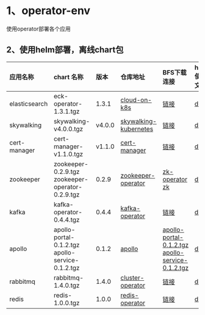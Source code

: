 # 1、operator-env

使用operator部署各个应用


## 2、使用helm部署，离线chart包

| 应用名称| chart 名称|  版本| 仓库地址 |BFS下载连接 | helm使用文档|
|:----|:----|:---|:---|:---|:---|
|elasticsearch| eck-operator-1.3.1.tgz | 1.3.1 | [cloud-on-k8s](https://github.com/paradeum-team/cloud-on-k8s) | [链接](https://pnode.solarfs.io/dn/file/2b701b28aa9863eab94b7c5e9705b3a3/eck-operator-1.3.1.tgz) |[doc](https://github.com/paradeum-team/operator-env/blob/main/elasticsearch/elasticsearch-operator.md)|
|skywalking| skywalking-v4.0.0.tgz | v4.0.0 | [skywalking-kubernetes](https://github.com/paradeum-team/skywalking-kubernetes) |[链接](https://pnode.solarfs.io/dn/file/e44e27e67e248662282bbc06f576429f/skywalking-v4.0.0.tgz) |[doc](https://github.com/paradeum-team/operator-env/blob/main/skywalking/skywalking.md) |
|cert-manager| cert-manager-v1.1.0.tgz | v1.1.0 | [cert-manager](https://github.com/paradeum-team/cert-manager) |[链接](https://pnode.solarfs.io/dn/file/82fd2c45957b368fe064fd73f513e96a/cert-manager-v1.1.0.tgz) |[doc](https://github.com/paradeum-team/operator-env/blob/main/cert-manager/%E7%BA%BF%E4%B8%8B%E5%AE%89%E8%A3%85cert-manager.md) |
|zookeeper| zookeeper-0.2.9.tgz <br/>zookeeper-operator-0.2.9.tgz | 0.2.9 | [zookeeper-operator](https://github.com/paradeum-team/zookeeper-operator) |[zk-operator](https://pnode.solarfs.io/dn/file/4148c7b4beeac1e8e817f1b54d6d5443/zookeeper-operator-0.2.9.tgz)<br/>[zk](https://pnode.solarfs.io/dn/file/b64335d91bfdb50b13d2146b8903a3fd/zookeeper-0.2.9.tgz) |[doc](https://github.com/paradeum-team/operator-env/blob/main/zookeeper-operator/helm%E7%BA%BF%E4%B8%8B%E9%83%A8%E7%BD%B2zookeeper.md) |
|kafka| kafka-operator-0.4.4.tgz | 0.4.4 | [kafka-operator](https://github.com/paradeum-team/kafka-operator) | [链接](https://pnode.solarfs.io/dn/file/a941e611cc695a650e9d51e1ecebf591/kafka-operator-0.4.4.tgz) | [doc](https://github.com/paradeum-team/operator-env/blob/main/kafka-operator/helm%E7%BA%BF%E4%B8%8B%E9%83%A8%E7%BD%B2kafka.md) |
|apollo| apollo-portal-0.1.2.tgz <br/> apollo-service-0.1.2.tgz| 0.1.2 | [apollo](https://github.com/paradeum-team/apollo) |[apollo-portal-0.1.2.tgz](https://pnode.solarfs.io/dn/file/84638082a7d147fc804698420adeef8a/apollo-portal-0.1.2.tgz) <br/> [apollo-service-0.1.2.tgz](https://pnode.solarfs.io/dn/file/d4c62cabd89e622ece7740732091d931/apollo-service-0.1.2.tgz) |[doc](https://github.com/paradeum-team/operator-env/blob/main/apollo/apollo-operator.md)|
|rabbitmq| rabbitmq-1.4.0.tgz | 1.4.0 | [cluster-operator](https://github.com/rabbitmq/cluster-operator) |[链接](https://pnode.solarfs.io/dn/file/288dbb328faf3fc69a92dd77a95af3d6/rabbitmq-1.4.0.tgz) | [doc](https://github.com/paradeum-team/operator-env/blob/main/rabbitmq-operator/Helm%E5%AE%89%E8%A3%85Rabbitmq-Operator.md) |
|redis| redis-1.0.0.tgz | 1.0.0 | [redis-operator](https://github.com/spotahome/redis-operator) |[链接](https://pnode.solarfs.io/dn/file/1847f6e87e959bee57d12049fe5ef691/redis-1.0.0.tgz) | [doc](https://github.com/paradeum-team/operator-env/blob/main/redis-operator/Helm%E5%AE%89%E8%A3%85Redis-Operator.md) |




